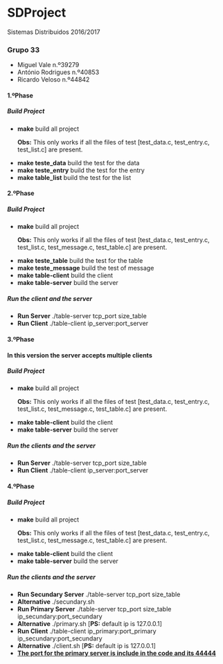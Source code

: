 # SDProject

Sistemas Distribuidos 2016/2017

<h3>Grupo 33 </h3>
<ul>
<li>Miguel Vale n.º39279  </li> 
<li>António Rodrigues n.º40853  </li>
<li>Ricardo Veloso n.º44842  </li>
</ul>

<h4>1.ºPhase<h4>
<h5>Build Project</h5>
<ul>
<li><b>make</b> build all project</li>
<p><b>Obs:</b> This only works if all the files of test [test_data.c, test_entry.c, test_list.c] are present.</p>
  <li><b>make teste_data</b> build the test for the data</li>
  <li><b>make teste_entry</b> build the test for the entry</li>
  <li><b>make table_list</b> build the test for the list</li>
</ul>
<h4>2.ºPhase<h4>
<h5>Build Project</h5>
<ul>
<li><b>make</b> build all project</li>
<p><b>Obs:</b> This only works if all the files of test [test_data.c, test_entry.c, test_list.c, test_message.c, test_table.c] are present.</p>
  <li><b>make teste_table</b> build the test for the table</li>
  <li><b>make teste_message</b> build the test of message</li>
  <li><b>make table-client</b> build the client</li>
  <li><b>make table-server</b> build the server</li>
  
</ul>
<h5>Run the client and the server</h5>
<ul>
<li><b>Run Server</b> ./table-server tcp_port size_table</li>
<li><b>Run Client</b> ./table-client ip_server:port_server</li>
</ul>

<h4>3.ºPhase<h4>
<p>In this version the server accepts multiple clients</p>
<h5>Build Project</h5>
<ul>
<li><b>make</b> build all project</li>
<p><b>Obs:</b> This only works if all the files of test [test_data.c, test_entry.c, test_list.c, test_message.c, test_table.c] are present.</p>
<li><b>make table-client</b> build the client</li>
<li><b>make table-server</b> build the server</li>
  
</ul>
<h5>Run the clients and the server</h5>
<ul>
<li><b>Run Server</b> ./table-server tcp_port size_table</li>
<li><b>Run Client</b> ./table-client ip_server:port_server</li>
</ul>

<h4>4.ºPhase<h4>
<p></p>
<h5>Build Project</h5>
<ul>
<li><b>make</b> build all project</li>
<p><b>Obs:</b> This only works if all the files of test [test_data.c, test_entry.c, test_list.c, test_message.c, test_table.c] are present.</p>
<li><b>make table-client</b> build the client</li>
<li><b>make table-server</b> build the server</li>
  
</ul>
<h5>Run the clients and the server</h5>
<ul>
<li><b>Run Secundary Server</b> ./table-server tcp_port size_table </li>
<li><b>Alternative</b> ./secundary.sh </li> 
<li><b>Run Primary Server</b> ./table-server tcp_port size_table ip_secundary:port_secundary</li>
<li><b>Alternative</b> ./primary.sh [<b>PS:</b> default ip is 127.0.0.1] </li>
<li><b>Run Client</b> ./table-client ip_primary:port_primary ip_secundary:port_secundary</li>
<li><b>Alternative</b> ./client.sh [<b>PS:</b> default ip is 127.0.0.1]</li>
<li><b><u>The port for the primary server is include in the code and its 44444</u></b></li>
</ul>




